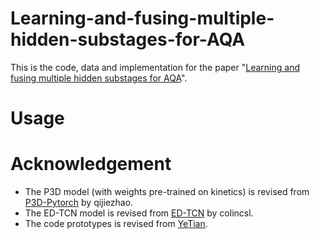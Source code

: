 # Learning-and-fusing-multiple-hidden-substages-for-AQA

This is the code, data and implementation for the paper "[Learning and fusing multiple hidden substages for AQA](https://www.sciencedirect.com/science/article/abs/pii/S095070512100650X)".

# Usage





# Acknowledgement
-  The P3D model (with weights pre-trained on kinetics) is revised from [P3D-Pytorch](https://github.com/qijiezhao/pseudo-3d-pytorch) by qijiezhao.
-  The ED-TCN model is revised from [ED-TCN](https://github.com/colincsl/TemporalConvolutionalNetworks) by colincsl.
- The code prototypes is revised from [YeTian](https://github.com/YeTianJHU/diving-score).
